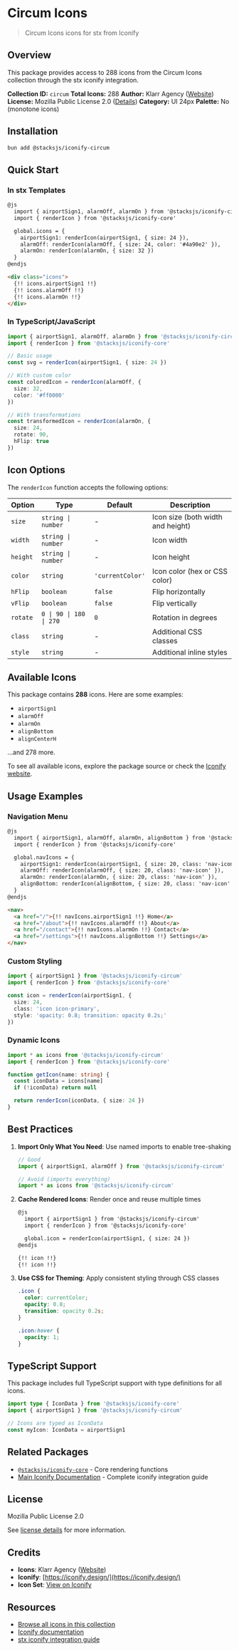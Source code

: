 # Circum Icons

> Circum Icons icons for stx from Iconify

## Overview

This package provides access to 288 icons from the Circum Icons collection through the stx iconify integration.

**Collection ID:** `circum`
**Total Icons:** 288
**Author:** Klarr Agency ([Website](https://github.com/Klarr-Agency/Circum-Icons))
**License:** Mozilla Public License 2.0 ([Details](https://github.com/Klarr-Agency/Circum-Icons/blob/main/LICENSE))
**Category:** UI 24px
**Palette:** No (monotone icons)

## Installation

```bash
bun add @stacksjs/iconify-circum
```

## Quick Start

### In stx Templates

```html
@js
  import { airportSign1, alarmOff, alarmOn } from '@stacksjs/iconify-circum'
  import { renderIcon } from '@stacksjs/iconify-core'

  global.icons = {
    airportSign1: renderIcon(airportSign1, { size: 24 }),
    alarmOff: renderIcon(alarmOff, { size: 24, color: '#4a90e2' }),
    alarmOn: renderIcon(alarmOn, { size: 32 })
  }
@endjs

<div class="icons">
  {!! icons.airportSign1 !!}
  {!! icons.alarmOff !!}
  {!! icons.alarmOn !!}
</div>
```

### In TypeScript/JavaScript

```typescript
import { airportSign1, alarmOff, alarmOn } from '@stacksjs/iconify-circum'
import { renderIcon } from '@stacksjs/iconify-core'

// Basic usage
const svg = renderIcon(airportSign1, { size: 24 })

// With custom color
const coloredIcon = renderIcon(alarmOff, {
  size: 32,
  color: '#ff0000'
})

// With transformations
const transformedIcon = renderIcon(alarmOn, {
  size: 24,
  rotate: 90,
  hFlip: true
})
```

## Icon Options

The `renderIcon` function accepts the following options:

| Option | Type | Default | Description |
|--------|------|---------|-------------|
| `size` | `string \| number` | - | Icon size (both width and height) |
| `width` | `string \| number` | - | Icon width |
| `height` | `string \| number` | - | Icon height |
| `color` | `string` | `'currentColor'` | Icon color (hex or CSS color) |
| `hFlip` | `boolean` | `false` | Flip horizontally |
| `vFlip` | `boolean` | `false` | Flip vertically |
| `rotate` | `0 \| 90 \| 180 \| 270` | `0` | Rotation in degrees |
| `class` | `string` | - | Additional CSS classes |
| `style` | `string` | - | Additional inline styles |

## Available Icons

This package contains **288** icons. Here are some examples:

- `airportSign1`
- `alarmOff`
- `alarmOn`
- `alignBottom`
- `alignCenterH`

...and 278 more.

To see all available icons, explore the package source or check the [Iconify website](https://icon-sets.iconify.design/circum/).

## Usage Examples

### Navigation Menu

```html
@js
  import { airportSign1, alarmOff, alarmOn, alignBottom } from '@stacksjs/iconify-circum'
  import { renderIcon } from '@stacksjs/iconify-core'

  global.navIcons = {
    airportSign1: renderIcon(airportSign1, { size: 20, class: 'nav-icon' }),
    alarmOff: renderIcon(alarmOff, { size: 20, class: 'nav-icon' }),
    alarmOn: renderIcon(alarmOn, { size: 20, class: 'nav-icon' }),
    alignBottom: renderIcon(alignBottom, { size: 20, class: 'nav-icon' })
  }
@endjs

<nav>
  <a href="/">{!! navIcons.airportSign1 !!} Home</a>
  <a href="/about">{!! navIcons.alarmOff !!} About</a>
  <a href="/contact">{!! navIcons.alarmOn !!} Contact</a>
  <a href="/settings">{!! navIcons.alignBottom !!} Settings</a>
</nav>
```

### Custom Styling

```typescript
import { airportSign1 } from '@stacksjs/iconify-circum'
import { renderIcon } from '@stacksjs/iconify-core'

const icon = renderIcon(airportSign1, {
  size: 24,
  class: 'icon icon-primary',
  style: 'opacity: 0.8; transition: opacity 0.2s;'
})
```

### Dynamic Icons

```typescript
import * as icons from '@stacksjs/iconify-circum'
import { renderIcon } from '@stacksjs/iconify-core'

function getIcon(name: string) {
  const iconData = icons[name]
  if (!iconData) return null

  return renderIcon(iconData, { size: 24 })
}
```

## Best Practices

1. **Import Only What You Need**: Use named imports to enable tree-shaking
   ```typescript
   // Good
   import { airportSign1, alarmOff } from '@stacksjs/iconify-circum'

   // Avoid (imports everything)
   import * as icons from '@stacksjs/iconify-circum'
   ```

2. **Cache Rendered Icons**: Render once and reuse multiple times
   ```html
   @js
     import { airportSign1 } from '@stacksjs/iconify-circum'
     import { renderIcon } from '@stacksjs/iconify-core'

     global.icon = renderIcon(airportSign1, { size: 24 })
   @endjs

   {!! icon !!}
   {!! icon !!}
   ```

3. **Use CSS for Theming**: Apply consistent styling through CSS classes
   ```css
   .icon {
     color: currentColor;
     opacity: 0.8;
     transition: opacity 0.2s;
   }

   .icon:hover {
     opacity: 1;
   }
   ```

## TypeScript Support

This package includes full TypeScript support with type definitions for all icons.

```typescript
import type { IconData } from '@stacksjs/iconify-core'
import { airportSign1 } from '@stacksjs/iconify-circum'

// Icons are typed as IconData
const myIcon: IconData = airportSign1
```

## Related Packages

- [`@stacksjs/iconify-core`](../iconify-core) - Core rendering functions
- [Main Iconify Documentation](../../docs/iconify.md) - Complete iconify integration guide

## License

Mozilla Public License 2.0

See [license details](https://github.com/Klarr-Agency/Circum-Icons/blob/main/LICENSE) for more information.

## Credits

- **Icons**: Klarr Agency ([Website](https://github.com/Klarr-Agency/Circum-Icons))
- **Iconify**: [https://iconify.design/](https://iconify.design/)
- **Icon Set**: [View on Iconify](https://icon-sets.iconify.design/circum/)

## Resources

- [Browse all icons in this collection](https://icon-sets.iconify.design/circum/)
- [Iconify documentation](https://iconify.design/docs/)
- [stx iconify integration guide](../../docs/iconify.md)
